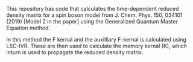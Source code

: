 This repository has code that calculates the time-dependent reduced density matrix for a spin boson model 
from J. Chem. Phys. 150, 034101 (2019) [Model 2 in the paper] using the Generalized Quantum Master Equation
method. 

In this method the F kernal and the auxilliary F-kernal is calculated using LSC-IVR. These are then used to 
calculate the memory kernal (K), which inturn is used to propagate the reduced density matrix.
